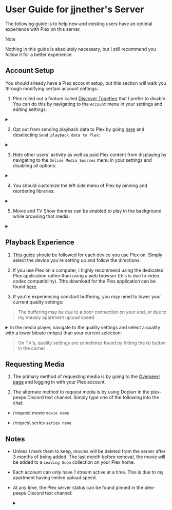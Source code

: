 # User Guide for jjnether's Server

The following guide is to help new and existing users have an optimal experience with Plex on this server.

  > [!NOTE]
  > Nothing in this guide is absolutely necessary, but I still recommend you follow it for a better experience

## Account Setup

You should already have a Plex account setup, but this section will walk you through modifying certain account settings:

1. Plex rolled out a feature called [Discover Together](https://forums.plex.tv/t/discover-together-public-release/857227) that I prefer to disable. You can do this by navigating to the `Account` menu in your settings and editing settings:

  <details>
    <summary></summary>
    
    ![discover](pictures/discover.gif)
   </details>

2. Opt out from sending playback data to Plex by going [here](https://www.plex.tv/about/privacy-legal/privacy-preferences/#opd) and deselecting
  `Send playback data to Plex`:

  <details>
    <summary></summary>
    
    ![playback](pictures/playback_data.png)
  </details>

3. Hide other users' activity as well as paid Plex content from displaying by navigating to the `Online Media Sources` menu in your settings and disabling all options:

  <details>
    <summary></summary>

    ![disable](pictures/disable.gif)
  </details>

4. You should customize the left side menu of Plex by pinning and reordering libraries:

  <details>
    <summary></summary>

    ![pins](pictures/pins.gif)
</details>

5. Movie and TV Show themes can be enabled to play in the background while browsing that media:

  <details>
    <summary></summary>

    ![themes](pictures/themes.gif)
  </details>

## Playback Experience

1. [This guide](https://mediaclients.wiki/Plex) should be followed for each device you use Plex on. Simply select the device you're setting up and follow the directions.

2. If you use Plex on a computer, I highly recommend using the dedicated Plex application rather than using a web browser (this is due to video codec compatibility).
  Tthe download for the Plex application can be found [here](https://www.plex.tv/media-server-downloads/?cat=plex+desktop&plat=windows#plex-app).

3. If you're experiencing constant buffering, you may need to lower your current quality settings:

  > The buffering may be due to a poor connection on your end, or due to my measly apartment upload speed

  <details>
    <summary>In the media player, navigate to the quality settings and select a quality with a lower bitrate (mbps) than your current selection:</summary>

  ![bitrate](pictures/bitrate.gif)
  </details>

  > On TV's, quality settings are sometimes found by hitting the `HD` button in the corner

## Requesting Media

1. The primary method of requesting media is by going to the [Overseerr page](https://overseerr.jjnether.com/) and logging in with your Plex account.

2. The alternate method to request media is by using Doplarr in the plex-peeps Discord text channel. Simply type one of the following into the chat:

  - /request movie `movie name`

  - /request series `series name`
 
## Notes

- Unless I mark them to keep, movies will be deleted from the server after 3 months of being added. The last month before removal, the movie will be added to a `Leaving Soon` collection on your Plex home.

- Each account can only have 1 stream active at a time. This is due to my apartment having limited upload speed.

- At any time, the Plex server status can be found pinned in the plex-peeps Discord text channel:

  <details>
    <summary></summary>

    ![status](pictures/status.png)
  </details>
